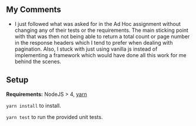 ## My Comments

- I just followed what was asked for in the Ad Hoc assignment without changing any of their tests or the requirements. The main sticking point with that was then not being able to return a total count or page number in the response headers which I tend to prefer when dealing with pagination. Also, I stuck with just using vanilla js instead of implementing a framework which would have done all this work for me behind the scenes.

## Setup

**Requirements:** NodeJS > 4, [yarn](https://yarnpkg.com/en/docs/install)

`yarn install` to install.

`yarn test` to run the provided unit tests.
